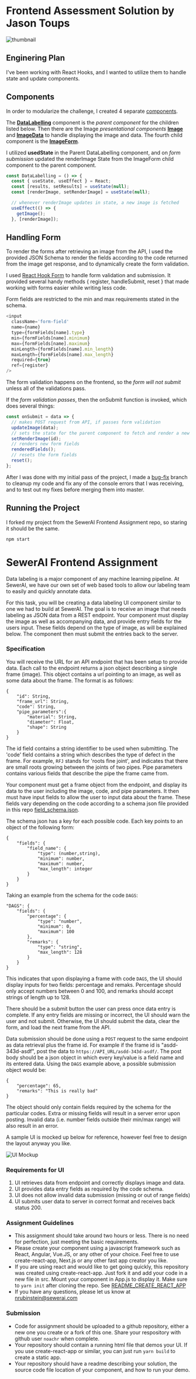 # Frontend Assessment Solution by Jason Toups

![thumbnail](./public/data-labelling-thumbnail.png)

## Enginering Plan

I've been working with React Hooks, and I wanted to utilize them to handle state and update components.

## Components

In order to modularize the challenge, I created 4 separate [components](https://github.com/JasonToups/frontend-assignment/tree/master/src/components).

The **[DataLabelling](https://github.com/JasonToups/frontend-assignment/blob/master/src/components/DataLabelling.js)** component is the _parent component_ for the children listed below.
Then there are the Image _presentational components_ **[Image](https://github.com/JasonToups/frontend-assignment/blob/master/src/components/Image/Image.js)** and **[ImageData](https://github.com/JasonToups/frontend-assignment/blob/master/src/components/Image/ImageData.js)** to handle displaying the image and data.
The fourth child component is the **[ImageForm](https://github.com/JasonToups/frontend-assignment/blob/master/src/components/Form/ImageForm.js)**.

I utilized **usedState** in the Parent DataLabelling component, and on _form submission_ updated the renderImage State from the ImageForm child component to the parent component.

```javascript
const DataLabelling = () => {
  const { useState, useEffect } = React;
  const [results, setResults] = useState(null);
  const [renderImage, setRenderImage] = useState(null);

  // whenever renderImage updates in state, a new image is fetched
  useEffect(() => {
    getImage();
  }, [renderImage]);
```

## Handling Form

To render the forms after retrieving an image from the API, I used the provided JSON Schema to render the fields according to the code returned from the image get response, and to dynamically create the form validation.

I used [React Hook Form](https://react-hook-form.com/) to handle form validation and submission. It provided several handy methods { register, handleSubmit, reset } that made working with forms easier while writing less code.

Form fields are restricted to the min and max requirements stated in the schema.

```javascript
<input
  className='form-field'
  name={name}
  type={formFields[name].type}
  min={formFields[name].minimum}
  max={formFields[name].maximum}
  minLength={formFields[name].min_length}
  maxLength={formFields[name].max_length}
  required={true}
  ref={register}
/>
```

The form validation happens on the frontend, so the _form will not submit_ unless all of the validations pass.

If the _form validation passes_, then the onSubmit function is invoked, which does several things:

```javascript
const onSubmit = data => {
  // makes POST request from API, if passes form validation
  updateImage(data);
  // sets the state for the parent component to fetch and render a new image
  setRenderImage(id);
  // renders new form fields
  renderedFields();
  // resets the form fields
  reset();
};
```

After I was done with my initial pass of the project, I made a [bug-fix](https://github.com/JasonToups/frontend-assignment/tree/bug-fixes) branch to cleanup my code and fix any of the console errors that I was receiving, and to test out my fixes before merging them into master.

## Running the Project
I forked my project from the SewerAI Frontend Assignment repo, so staring it should be the same.

```
npm start
```



# SewerAI Frontend Assignment

Data labeling is a major component of any machine learning pipeline. At SewerAI, we have our own set of web based tools to allow our labeling team to easily and quickly annotate data.

For this task, you will be creating a data labeling UI component similar to one we had to build at SewerAI. The goal is to receive an image that needs labeling as JSON data from a REST endpoint. Your component must display the image as well as accompanying data, and provide entry fields for the users input. These fields depend on the type of image, as will be explained below. The component then must submit the entries back to the server.

### Specification

You will receive the URL for an API endpoint that has been setup to provide data. Each call to the endpoint returns a json object describing a single frame (image). This object contains a url pointing to an image, as well as some data about the frame. The format is as follows:

    {
        "id": String,
        "frame_url": String,
        "code": String,
        "pipe_parameters":{
            "material": String,
            "diameter": Float,
            "shape": String
        }
    }

The id field contains a string identifier to be used when submitting. The 'code' field contains a string which describes the type of defect in the frame. For example, `RFJ` stands for 'roots fine joint', and indicates that there are small roots growing between the joints of two pipes. Pipe parameters contains various fields that describe the pipe the frame came from.

Your component must get a frame object from the endpoint, and display its data to the user including the image, code, and pipe parameters. It then must have input fields to allow the user to input data about the frame. These fields vary depending on the code according to a schema json file provided in this repo [field_schema.json](field_schema.json).

The schema json has a key for each possible code. Each key points to an object of the following form:

    {
        "fields": {
            "field_name": {
                "type": (number,string),
                "minimum": number,
                "maximum": number,
                "max_length": integer
            }
        }
    }

Taking an example from the schema for the code `DAGS`:

    "DAGS": {
        "fields": {
            "percentage": {
                "type": "number",
                "minimum": 0,
                "maximum": 100
            },
            "remarks": {
                "type": "string",
                "max_length": 128
            }
        }
    }

This indicates that upon displaying a frame with code `DAGS`, the UI should display inputs for two fields: percentage and remaks. Percentage should only accept numbers between 0 and 100, and remarks should accept strings of length up to 128.

There should be a submit button the user can press once data entry is complete. If any entry fields are missing or incorrect, the UI should warn the user and not submit. Otherwise, the UI should submit the data, clear the form, and load the next frame from the API.

Data submission should be done using a `POST` request to the same endpoint as data retrieval plus the frame id. For example if the frame id is "asdd-343d-asdf", post the data to `https://API_URL/asdd-343d-asdf/`. The post body should be a json object in which every key/value is a field name and its entered data. Using the `DAGS` example above, a possible submission object would be:

    {
        "percentage": 65,
        "remarks": "This is really bad"
    }

The object should only contain fields required by the schema for the particular codes. Extra or missing fields will result in a server error upon posting. Invalid data (i.e. number fields outside their min/max range) will also result in an error.

A sample UI is mocked up below for reference, however feel free to design the layout anyway you like.

![UI Mockup](data_labeling_ui_sewerai.png)

### Requirements for UI

1. UI retrieves data from endpoint and correctly displays image and data.
2. UI provides data entry fields as required by the code schema.
3. UI does not allow invalid data submission (missing or out of range fields)
4. UI submits user data to server in correct format and receives back status 200.

### Assignment Guidelines

- This assignment should take around two hours or less. There is no need for perfection, just meeting the basic requirements.
- Please create your component using a javascript framework such as React, Angular, Vue.JS, or any other of your choice. Feel free to use create-react-app, Next.js or any other fast app creator you like.
- If you are using react and would like to get going quickly, this repository was created using create-react-app. Just fork it and add your code in a new file in src. Mount your component in App.js to display it. Make sure to `yarn init` after cloning the repo. See [README_CREATE_REACT_APP](README_CREATE_REACT_APP.md)
- If you have any questions, please let us know at nrubinstein@sewerai.com

### Submission

- Code for assignment should be uploaded to a github repository, either a new one you create or a fork of this one. Share your respository with github user `noachr` when complete.
- Your repository should contain a running html file that demos your UI. If you use create-react-app or similar, you can just run `yarn build` to create a static app.
- Your repository should have a readme describing your solution, the source code file location of your component, and how to run your demo.
